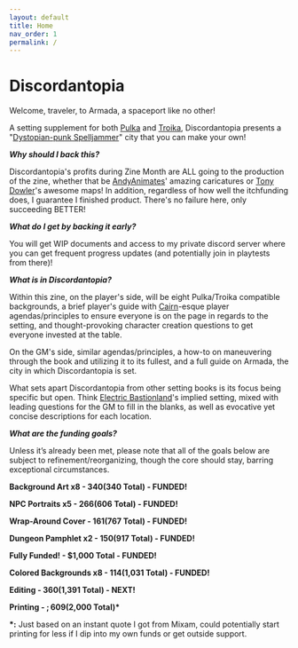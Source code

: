 ```yaml
---
layout: default
title: Home
nav_order: 1
permalink: /
---
```


# Discordantopia

Welcome, traveler, to Armada, a spaceport like no other! 

A setting supplement for both [Pulka](https://ozbrowning.itch.io/pulka) and [Troika](https://melsonian-arts-council.itch.io/troika-numinous-edition), Discordantopia presents a "[Dystopian-punk Spelljammer](https://twitter.com/SageCraft03/status/1484747564163420161?s=20&t=7hiCmc5M0pIM0s1WVKtuyw)" city that you can make your own!

_**Why should I back this?**_

Discordantopia's profits during Zine Month are ALL going to the production of the zine, whether that be [AndyAnimates](https://andyanimates.itch.io/)' amazing caricatures or [Tony Dowler](https://twitter.com/tonydowler)'s awesome maps! In addition, regardless of how well the itchfunding does, I guarantee I finished product. There's no failure here, only succeeding BETTER!

_**What do I get by backing it early?**_

You will get WIP documents and access to my private discord server where you can get frequent progress updates (and potentially join in playtests from there)!

_**What is in Discordantopia?**_

Within this zine, on the player's side, will be eight Pulka/Troika compatible backgrounds, a brief player's guide with [Cairn](https://yochaigal.itch.io/cairn)-esque player agendas/principles to ensure everyone is on the page in regards to the setting, and thought-provoking character creation questions to get everyone invested at the table.

On the GM's side, similar agendas/principles, a how-to on maneuvering through the book and utilizing it to its fullest, and a full guide on Armada, the city in which Discordantopia is set.

What sets apart Discordantopia from other setting books is its focus being specific but open. Think [Electric Bastionland](https://chrismcdee.itch.io/electric-bastionland)'s implied setting, mixed with leading questions for the GM to fill in the blanks, as well as evocative yet concise descriptions for each location.

_**What are the funding goals?**_

Unless it’s already been met, please note that all of the goals below are subject to refinement/reorganizing, though the core should stay, barring exceptional circumstances.

**Background Art x8 - $340 ($340 Total) - FUNDED!**

**NPC Portraits x5 - $266 ($606 Total) - FUNDED!**

**Wrap-Around Cover - $161 ($767 Total) - FUNDED!**

**Dungeon Pamphlet x2 - $150 ($917 Total) - FUNDED!**

**Fully Funded! - $1,000 Total - FUNDED!**

**Colored Backgrounds x8 - $114 ($1,031 Total) - FUNDED!**

**Editing - $360 ($1,391 Total) - NEXT!**

**Printing - $;609 ($2,000 Total)\***

**\*:** Just based on an instant quote I got from Mixam, could potentially start printing for less if I dip into my own funds or get outside support.
